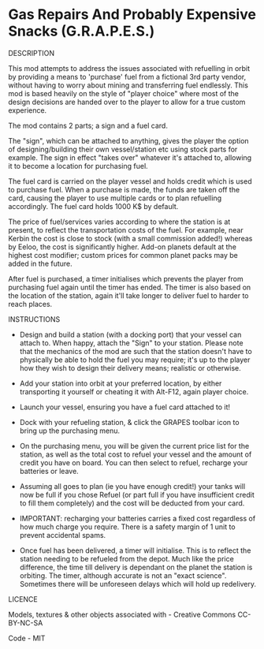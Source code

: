 # Gas Repairs And Probably Expensive Snacks (G.R.A.P.E.S.)

DESCRIPTION

This mod attempts to address the issues associated with refuelling in orbit by providing a means to 'purchase' fuel from a fictional 3rd party vendor,
without having to worry about mining and transferring fuel endlessly. This mod is based heavily on the style of "player choice" where most of the 
design decisions are handed over to the player to allow for a true custom experience.

The mod contains 2 parts; a sign and a fuel card. 

The "sign", which can be attached to anything, gives the player the option of designing/building their own vessel/station etc 
using stock parts for example. The sign in effect "takes over" whatever it's attached to, allowing it to become a location for purchasing fuel.

The fuel card is carried on the player vessel and holds credit which is used to purchase fuel. When a purchase is made, the funds are taken off the card,
causing the player to use multiple cards or to plan refuelling accordingly. The fuel card holds 1000 K$ by default.

The price of fuel/services varies according to where the station is at present, to reflect the transportation costs of the fuel. For example, near Kerbin 
the cost is close to stock (with a small commission added!) whereas by Eeloo, the cost is significantly higher. Add-on planets default at the highest 
cost modifier; custom prices for common planet packs may be added in the future.

After fuel is purchased, a timer initialises which prevents the player from purchasing fuel again until the timer has ended. The timer is also based on the 
location of the station, again it'll take longer to deliver fuel to harder to reach places.

INSTRUCTIONS

- Design and build a station (with a docking port) that your vessel can attach to. When happy, attach the "Sign" to your station. Please note that the 
  mechanics of the mod are such that the station doesn't have to physically be able to hold the fuel you may require; it's up to the player how they wish to design their           delivery means; realistic or otherwise.
  
- Add your station into orbit at your preferred location, by either transporting it yourself or cheating it with Alt-F12, again player choice.

- Launch your vessel, ensuring you have a fuel card attached to it!

- Dock with your refueling station, & click the GRAPES toolbar icon to bring up the purchasing menu.

- On the purchasing menu, you will be given the current price list for the station, as well as the total cost to refuel your vessel and the amount of 
  credit you have on board. You can then select to refuel, recharge your batteries or leave.
  
- Assuming all goes to plan (ie you have enough credit!) your tanks will now be full if you chose Refuel (or part full if you have insufficient credit 
  to fill them completely) and the cost will be deducted from your card.
  
- IMPORTANT: recharging your batteries carries a fixed cost regardless of how much charge you require. There is a safety margin of 1 unit to prevent 
  accidental spams.
  
- Once fuel has been delivered, a timer will initialise. This is to reflect the station needing to be refueled from the depot. Much like the price difference,
  the time till delivery is dependant on the planet the station is orbiting. The timer, although accurate is not an "exact science". Sometimes there will be 
  unforeseen delays which will hold up redelivery. 
  


LICENCE

Models, textures & other objects associated with - Creative Commons CC-BY-NC-SA

Code - MIT
